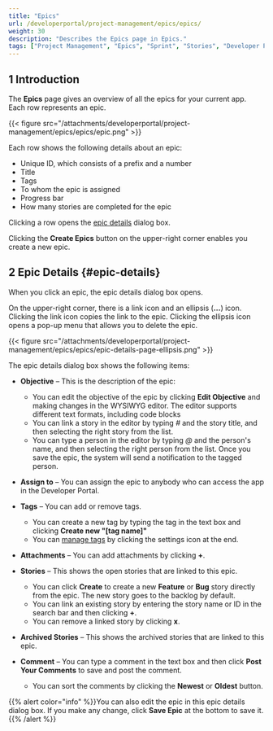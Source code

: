 ```yaml
---
title: "Epics"
url: /developerportal/project-management/epics/epics/
weight: 30
description: "Describes the Epics page in Epics."
tags: ["Project Management", "Epics", "Sprint", "Stories", "Developer Portal"]
---
```


## 1 Introduction

The **Epics** page gives an overview of all the epics for your current app. Each row represents an epic.

{{< figure src="/attachments/developerportal/project-management/epics/epics/epic.png" >}}

Each row shows the following details about an epic:

* Unique ID, which consists of a prefix and a number
* Title
* Tags
* To whom the epic is assigned
* Progress bar
* How many stories are completed for the epic

Clicking a row opens the [epic details](#epic-details) dialog box.

Clicking the **Create Epics** button on the upper-right corner enables you create a new epic.

## 2 Epic Details {#epic-details}

When you click an epic, the epic details dialog box opens. 

On the upper-right corner, there is a link icon and an ellipsis (**...**) icon. Clicking the link icon copies the link to the epic. Clicking the ellipsis icon opens a pop-up menu that allows you to delete the epic.

{{< figure src="/attachments/developerportal/project-management/epics/epics/epic-details-page-ellipsis.png" >}}

The epic details dialog box shows the following items:

* **Objective** – This is the description of the epic:
    * You can edit the objective of the epic by clicking **Edit Objective** and making changes in the WYSIWYG editor. The editor supports different text formats, including code blocks
    * You can link a story in the editor by typing *#* and the story title, and then selecting the right story from the list.
    * You can type a person in the editor by typing *@* and the person's name, and then selecting the right person from the list. Once you save the epic, the system will send a notification to the tagged person.

* **Assign to** – You can assign the epic to anybody who can access the app in the Developer Portal.
* **Tags** – You can add or remove tags.
    * You can create a new tag by typing the tag in the text box and clicking **Create new "[tag name]"**
    * You can [manage tags](/developerportal/project-management/epics/planning/#manage-tags) by clicking the settings icon at the end.

* **Attachments** – You can add attachments by clicking **+**.
* **Stories** – This shows the open stories that are linked to this epic.
    * You can click **Create** to create a new **Feature** or **Bug** story directly from the epic. The new story goes to the backlog by default.
    * You can link an existing story by entering the story name or ID in the search bar and then clicking **+**.
    * You can remove a linked story by clicking **x**.

* **Archived Stories** – This shows the archived stories that are linked to this epic.
* **Comment** – You can type a comment in the text box and then click **Post Your Comments** to save and post the comment.
    * You can sort the comments by clicking the **Newest** or **Oldest** button.

{{% alert color="info" %}}You can also edit the epic in this epic details dialog box. If you make any change, click **Save Epic** at the bottom to save it.{{% /alert %}}
